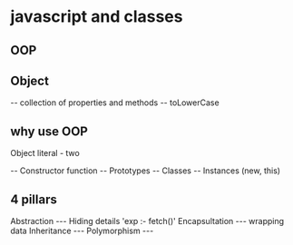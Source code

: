 # javascript and classes

## OOP

## Object

-- collection of properties and methods
-- toLowerCase

## why use OOP

Object literal - two

-- Constructor function
-- Prototypes
-- Classes
-- Instances (new, this)

## 4 pillars
Abstraction --- Hiding details 'exp :- fetch()'
Encapsultation --- wrapping data 
Inheritance --- 
Polymorphism --- 

